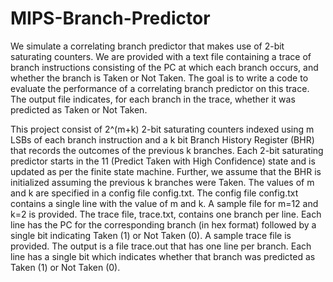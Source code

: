 # MIPS-Branch-Predictor

We simulate a correlating branch predictor that makes use of 2-bit saturating counters. We are provided with a text file containing a trace of branch instructions consisting of the PC at which each branch occurs, and whether the branch is Taken or Not Taken. The goal is to write a code to evaluate the performance of a correlating branch predictor on this trace. The output file indicates, for each branch in the trace, whether it was predicted as Taken or Not Taken. 

This project consist of 2^(m+k) 2-bit saturating counters indexed using m LSBs of each branch instruction and a k bit Branch History Register (BHR) that records the outcomes of the previous k branches. Each 2-bit saturating predictor starts in the 11 (Predict Taken with High Confidence) state and is updated as per the finite state machine. Further, we assume that the BHR is initialized assuming the previous k branches were Taken. The values of m and k are specified in a config file config.txt. The config file config.txt contains a single line with the value of m and k. A sample file for m=12 and k=2 is provided. The trace file, trace.txt, contains one branch per line. Each line has the PC for the corresponding branch (in hex format) followed by a single bit indicating Taken (1) or Not Taken (0). A sample trace file is provided. The output is a file trace.out that has one line per branch. Each line has a single bit which indicates whether that branch was predicted as Taken (1) or Not Taken (0).
